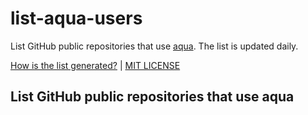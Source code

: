 <!-- DON'T EDIT README.md.
README.md is generated from templates automatically.
Please edit docs/HEADER.md and docs/FOOTER.md and Go code instead.
-->

# list-aqua-users

List GitHub public repositories that use [aqua](https://aquaproj.github.io/). The list is updated daily.

[How is the list generated?](#how-is-the-list-generated) | [MIT LICENSE](https://github.com/aquaproj/list-aqua-users/blob/main/LICENSE)

## List GitHub public repositories that use aqua

